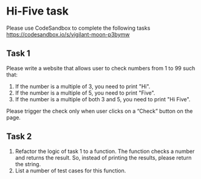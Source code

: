 # Hi-Five task
Please use CodeSandbox to complete the following tasks https://codesandbox.io/s/vigilant-moon-p3bymw

## Task 1
Please write a website that allows user to check numbers from 1 to 99 such that:
1. If the number is a multiple of 3, you need to print "Hi".
2. If the number is a multiple of 5, you need to print "Five".
3. If the number is a multiple of both 3 and 5, you need to print "Hi Five".

Please trigger the check only when user clicks on a “Check” button on the page.

## Task 2
1. Refactor the logic of task 1 to a function. The function checks a number and returns the result. So, instead of printing the results, please return the string. 
2. List a number of test cases for this function.